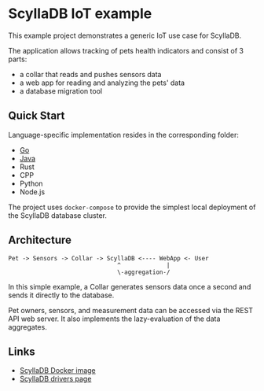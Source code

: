 ScyllaDB IoT example
===

This example project demonstrates a generic IoT use case
for ScyllaDB.

The application allows tracking of pets health indicators
and consist of 3 parts:

- a collar that reads and pushes sensors data
- a web app for reading and analyzing the pets' data
- a database migration tool

Quick Start
---

Language-specific implementation resides in the corresponding folder:

- [Go](go)
- [Java](java)
- Rust
- CPP
- Python
- Node.js

The project uses `docker-compose` to provide the simplest local
deployment of the ScyllaDB database cluster.

Architecture
---

```
Pet -> Sensors -> Collar -> ScyllaDB <---- WebApp <- User
                               ^             |
                               \-aggregation-/
```

In this simple example, a Collar generates sensors data
once a second and sends it directly to the database.

Pet owners, sensors, and measurement data can be accessed via
the REST API web server. It also implements the lazy-evaluation
of the data aggregates.

Links
---

- [ScyllaDB Docker image](https://hub.docker.com/r/scylladb/scylla/)
- [ScyllaDB drivers page](https://docs.scylladb.com/using-scylla/scylla_drivers/)
